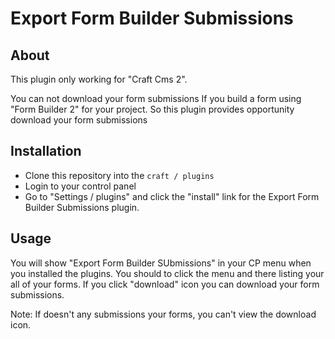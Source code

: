 # Export Form Builder Submissions

## About

This plugin only working for "Craft Cms 2". 

You can not download your form submissions If you build a form using "Form Builder 2" for your project. So this plugin provides opportunity download your form submissions

## Installation

- Clone this repository into the `craft / plugins`
- Login to your control panel
- Go to "Settings / plugins" and click the "install" link for the Export Form Builder Submissions plugin.

## Usage

You will show "Export Form Builder SUbmissions" in your CP menu when you installed the plugins. You should to click the menu and there listing your all of your forms. If you click "download" icon you can download your form submissions.

Note: If doesn't any submissions your forms, you can't view the download icon.
